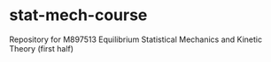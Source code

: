 # stat-mech-course
Repository for M897513 Equilibrium Statistical Mechanics and Kinetic Theory (first half)
